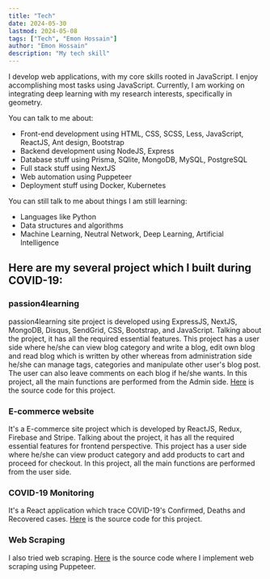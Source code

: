 ```yaml
---
title: "Tech"
date: 2024-05-30
lastmod: 2024-05-08
tags: ["Tech", "Emon Hossain"]
author: "Emon Hossain"
description: "My tech skill"
---
```


I develop web applications, with my core skills rooted in JavaScript. I enjoy accomplishing most tasks using JavaScript. Currently, I am working on integrating deep learning with my research interests, specifically in geometry.

You can talk to me about:

- Front-end development using HTML, CSS, SCSS, Less, JavaScript, ReactJS, Ant design, Bootstrap
- Backend development using NodeJS, Express
- Database stuff using Prisma, SQlite, MongoDB, MySQL, PostgreSQL
- Full stack stuff using NextJS
- Web automation using Puppeteer
- Deployment stuff using Docker, Kubernetes

You can still talk to me about things I am still learning:

- Languages like Python
- Data structures and algorithms
- Machine Learning, Neutral Network, Deep Learning, Artificial Intelligence

## Here are my several project which I built during COVID-19:

### passion4learning

passion4learning site project is developed using ExpressJS, NextJS, MongoDB, Disqus, SendGrid, CSS, Bootstrap, and JavaScript. Talking about the project, it has all the required essential features. This project has a user side where he/she can view blog category and write a blog, edit own blog and read blog which is written by other whereas from administration side he/she can manage tags, categories and manipulate other user's blog post. The user can also leave comments on each blog if he/she wants. In this project, all the main functions are performed from the Admin side. [Here](https://github.com/emonhossainraihan/seoblog_finial) is the source code for this project.

### E-commerce website

It's a E-commerce site project which is developed by ReactJS, Redux, Firebase and Stripe. Talking about the project, it has all the required essential features for frontend perspective. This project has a user side where he/she can view product category and add products to cart and proceed for checkout. In this project, all the main functions are performed from the user side.

### COVID-19 Monitoring

It's a React application which trace COVID-19's Confirmed, Deaths and Recovered cases. [Here](https://github.com/emonhossainraihan/covid19) is the source code for this project.

### Web Scraping

I also tried web scraping. [Here](https://github.com/emonhossainraihan/web-scraping) is the source code where I implement web scraping using Puppeteer.

